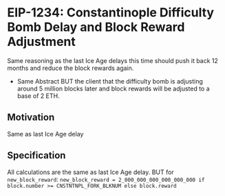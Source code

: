 # EIP-1234: Constantinople Difficulty Bomb Delay and Block Reward Adjustment
Same reasoning as the last Ice Age delays this time should push it back 12 months and reduce the block rewards again. 
* Same Abstract BUT the client that the difficulty bomb is adjusting around 5 million blocks later and block rewards will be adjusted to a base of 2 ETH.

## Motivation
Same as last Ice Age delay

## Specification
All calculations are the same as last Ice Age delay. BUT for `new_block_reward`:
`new_block_reward = 2_000_000_000_000_000_000 if block.number >= CNSTNTNPL_FORK_BLKNUM else block.reward`